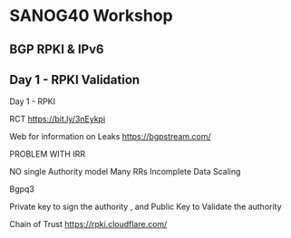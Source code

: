 # SANOG40 Workshop
## BGP RPKI & IPv6 

## Day 1 - RPKI Validation 

 Day 1 - RPKI 



RCT
https://bit.ly/3nEykpi


Web for information on Leaks
https://bgpstream.com/


PROBLEM WITH IRR


NO single Authority model 
Many RRs 
Incomplete Data
Scaling 


Bgpq3 


Private key to sign the authority , and
Public Key to Validate the authority


Chain of Trust
https://rpki.cloudflare.com/

